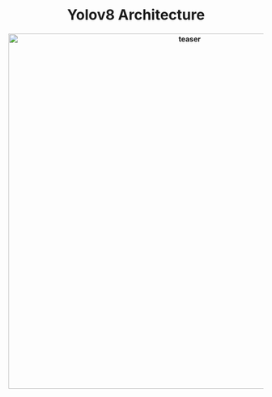 <div align="center">
<h1>
  Yolov8 Architecture
</h1>
<h4>
    <img width="700" alt="teaser" src="https://github.com/kadirnar/torchyolo/blob/torchview/docs/yolov8/yolov8n.gif">
</h4>
</div>
